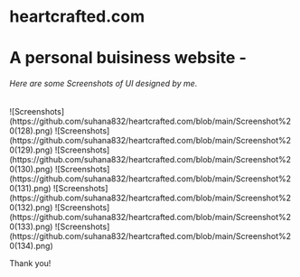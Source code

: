 # heartcrafted.com
<h1>A personal buisiness website -</h1> 
<h6>Here are some Screenshots of UI designed by me.</h6>
![Screenshots](https://github.com/suhana832/heartcrafted.com/blob/main/Screenshot%20(128).png)
![Screenshots](https://github.com/suhana832/heartcrafted.com/blob/main/Screenshot%20(129).png)
![Screenshots](https://github.com/suhana832/heartcrafted.com/blob/main/Screenshot%20(130).png)
![Screenshots](https://github.com/suhana832/heartcrafted.com/blob/main/Screenshot%20(131).png)
![Screenshots](https://github.com/suhana832/heartcrafted.com/blob/main/Screenshot%20(132).png)
![Screenshots](https://github.com/suhana832/heartcrafted.com/blob/main/Screenshot%20(133).png)
![Screenshots](https://github.com/suhana832/heartcrafted.com/blob/main/Screenshot%20(134).png)

Thank you!
